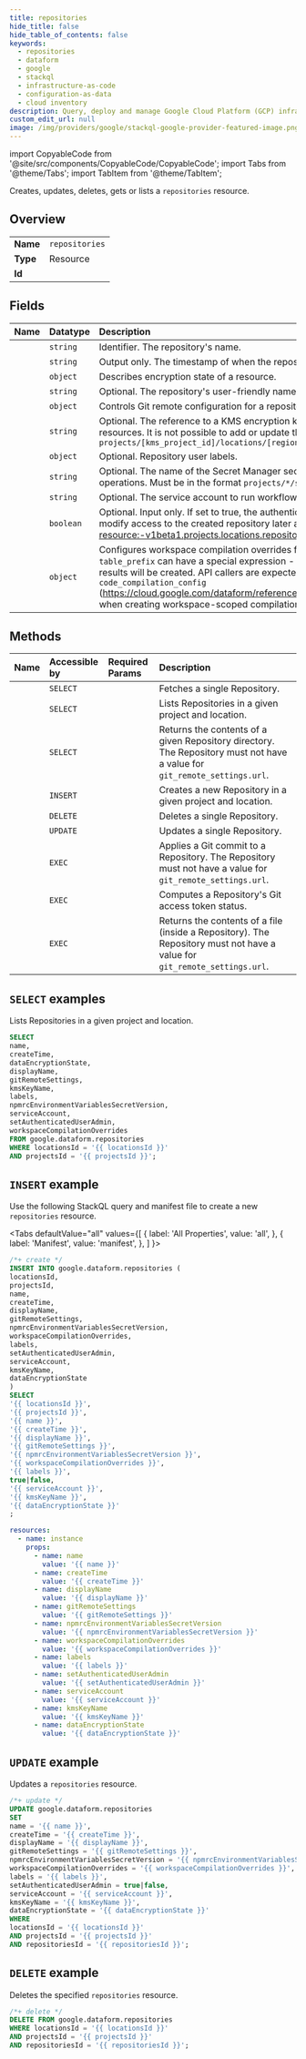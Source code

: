 ```yaml
---
title: repositories
hide_title: false
hide_table_of_contents: false
keywords:
  - repositories
  - dataform
  - google
  - stackql
  - infrastructure-as-code
  - configuration-as-data
  - cloud inventory
description: Query, deploy and manage Google Cloud Platform (GCP) infrastructure and resources using SQL
custom_edit_url: null
image: /img/providers/google/stackql-google-provider-featured-image.png
---
```


import CopyableCode from '@site/src/components/CopyableCode/CopyableCode';
import Tabs from '@theme/Tabs';
import TabItem from '@theme/TabItem';

Creates, updates, deletes, gets or lists a <code>repositories</code> resource.

## Overview
<table><tbody>
<tr><td><b>Name</b></td><td><code>repositories</code></td></tr>
<tr><td><b>Type</b></td><td>Resource</td></tr>
<tr><td><b>Id</b></td><td><CopyableCode code="google.dataform.repositories" /></td></tr>
</tbody></table>

## Fields
| Name | Datatype | Description |
|:-----|:---------|:------------|
| <CopyableCode code="name" /> | `string` | Identifier. The repository's name. |
| <CopyableCode code="createTime" /> | `string` | Output only. The timestamp of when the repository was created. |
| <CopyableCode code="dataEncryptionState" /> | `object` | Describes encryption state of a resource. |
| <CopyableCode code="displayName" /> | `string` | Optional. The repository's user-friendly name. |
| <CopyableCode code="gitRemoteSettings" /> | `object` | Controls Git remote configuration for a repository. |
| <CopyableCode code="kmsKeyName" /> | `string` | Optional. The reference to a KMS encryption key. If provided, it will be used to encrypt user data in the repository and all child resources. It is not possible to add or update the encryption key after the repository is created. Example: `projects/[kms_project_id]/locations/[region]/keyRings/[key_region]/cryptoKeys/[key]` |
| <CopyableCode code="labels" /> | `object` | Optional. Repository user labels. |
| <CopyableCode code="npmrcEnvironmentVariablesSecretVersion" /> | `string` | Optional. The name of the Secret Manager secret version to be used to interpolate variables into the .npmrc file for package installation operations. Must be in the format `projects/*/secrets/*/versions/*`. The file itself must be in a JSON format. |
| <CopyableCode code="serviceAccount" /> | `string` | Optional. The service account to run workflow invocations under. |
| <CopyableCode code="setAuthenticatedUserAdmin" /> | `boolean` | Optional. Input only. If set to true, the authenticated user will be granted the roles/dataform.admin role on the created repository. To modify access to the created repository later apply setIamPolicy from https://cloud.google.com/dataform/reference/rest#rest-resource:-v1beta1.projects.locations.repositories |
| <CopyableCode code="workspaceCompilationOverrides" /> | `object` | Configures workspace compilation overrides for a repository. Primarily used by the UI (`console.cloud.google.com`). `schema_suffix` and `table_prefix` can have a special expression - `${workspaceName}`, which refers to the workspace name from which the compilation results will be created. API callers are expected to resolve the expression in these overrides and provide them explicitly in `code_compilation_config` (https://cloud.google.com/dataform/reference/rest/v1beta1/projects.locations.repositories.compilationResults#codecompilationconfig) when creating workspace-scoped compilation results. |

## Methods
| Name | Accessible by | Required Params | Description |
|:-----|:--------------|:----------------|:------------|
| <CopyableCode code="get" /> | `SELECT` | <CopyableCode code="locationsId, projectsId, repositoriesId" /> | Fetches a single Repository. |
| <CopyableCode code="list" /> | `SELECT` | <CopyableCode code="locationsId, projectsId" /> | Lists Repositories in a given project and location. |
| <CopyableCode code="query_directory_contents" /> | `SELECT` | <CopyableCode code="locationsId, projectsId, repositoriesId" /> | Returns the contents of a given Repository directory. The Repository must not have a value for `git_remote_settings.url`. |
| <CopyableCode code="create" /> | `INSERT` | <CopyableCode code="locationsId, projectsId" /> | Creates a new Repository in a given project and location. |
| <CopyableCode code="delete" /> | `DELETE` | <CopyableCode code="locationsId, projectsId, repositoriesId" /> | Deletes a single Repository. |
| <CopyableCode code="patch" /> | `UPDATE` | <CopyableCode code="locationsId, projectsId, repositoriesId" /> | Updates a single Repository. |
| <CopyableCode code="commit" /> | `EXEC` | <CopyableCode code="locationsId, projectsId, repositoriesId" /> | Applies a Git commit to a Repository. The Repository must not have a value for `git_remote_settings.url`. |
| <CopyableCode code="compute_access_token_status" /> | `EXEC` | <CopyableCode code="locationsId, projectsId, repositoriesId" /> | Computes a Repository's Git access token status. |
| <CopyableCode code="read_file" /> | `EXEC` | <CopyableCode code="locationsId, projectsId, repositoriesId" /> | Returns the contents of a file (inside a Repository). The Repository must not have a value for `git_remote_settings.url`. |

## `SELECT` examples

Lists Repositories in a given project and location.

```sql
SELECT
name,
createTime,
dataEncryptionState,
displayName,
gitRemoteSettings,
kmsKeyName,
labels,
npmrcEnvironmentVariablesSecretVersion,
serviceAccount,
setAuthenticatedUserAdmin,
workspaceCompilationOverrides
FROM google.dataform.repositories
WHERE locationsId = '{{ locationsId }}'
AND projectsId = '{{ projectsId }}'; 
```

## `INSERT` example

Use the following StackQL query and manifest file to create a new <code>repositories</code> resource.

<Tabs
    defaultValue="all"
    values={[
        { label: 'All Properties', value: 'all', },
        { label: 'Manifest', value: 'manifest', },
    ]
}>
<TabItem value="all">

```sql
/*+ create */
INSERT INTO google.dataform.repositories (
locationsId,
projectsId,
name,
createTime,
displayName,
gitRemoteSettings,
npmrcEnvironmentVariablesSecretVersion,
workspaceCompilationOverrides,
labels,
setAuthenticatedUserAdmin,
serviceAccount,
kmsKeyName,
dataEncryptionState
)
SELECT 
'{{ locationsId }}',
'{{ projectsId }}',
'{{ name }}',
'{{ createTime }}',
'{{ displayName }}',
'{{ gitRemoteSettings }}',
'{{ npmrcEnvironmentVariablesSecretVersion }}',
'{{ workspaceCompilationOverrides }}',
'{{ labels }}',
true|false,
'{{ serviceAccount }}',
'{{ kmsKeyName }}',
'{{ dataEncryptionState }}'
;
```
</TabItem>
<TabItem value="manifest">

```yaml
resources:
  - name: instance
    props:
      - name: name
        value: '{{ name }}'
      - name: createTime
        value: '{{ createTime }}'
      - name: displayName
        value: '{{ displayName }}'
      - name: gitRemoteSettings
        value: '{{ gitRemoteSettings }}'
      - name: npmrcEnvironmentVariablesSecretVersion
        value: '{{ npmrcEnvironmentVariablesSecretVersion }}'
      - name: workspaceCompilationOverrides
        value: '{{ workspaceCompilationOverrides }}'
      - name: labels
        value: '{{ labels }}'
      - name: setAuthenticatedUserAdmin
        value: '{{ setAuthenticatedUserAdmin }}'
      - name: serviceAccount
        value: '{{ serviceAccount }}'
      - name: kmsKeyName
        value: '{{ kmsKeyName }}'
      - name: dataEncryptionState
        value: '{{ dataEncryptionState }}'

```
</TabItem>
</Tabs>

## `UPDATE` example

Updates a <code>repositories</code> resource.

```sql
/*+ update */
UPDATE google.dataform.repositories
SET 
name = '{{ name }}',
createTime = '{{ createTime }}',
displayName = '{{ displayName }}',
gitRemoteSettings = '{{ gitRemoteSettings }}',
npmrcEnvironmentVariablesSecretVersion = '{{ npmrcEnvironmentVariablesSecretVersion }}',
workspaceCompilationOverrides = '{{ workspaceCompilationOverrides }}',
labels = '{{ labels }}',
setAuthenticatedUserAdmin = true|false,
serviceAccount = '{{ serviceAccount }}',
kmsKeyName = '{{ kmsKeyName }}',
dataEncryptionState = '{{ dataEncryptionState }}'
WHERE 
locationsId = '{{ locationsId }}'
AND projectsId = '{{ projectsId }}'
AND repositoriesId = '{{ repositoriesId }}';
```

## `DELETE` example

Deletes the specified <code>repositories</code> resource.

```sql
/*+ delete */
DELETE FROM google.dataform.repositories
WHERE locationsId = '{{ locationsId }}'
AND projectsId = '{{ projectsId }}'
AND repositoriesId = '{{ repositoriesId }}';
```

